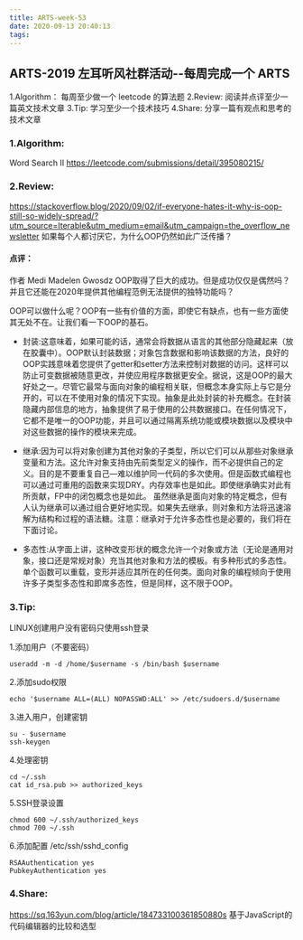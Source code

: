 ```yaml
---
title: ARTS-week-53
date: 2020-09-13 20:40:13
tags:
---
```



## ARTS-2019 左耳听风社群活动--每周完成一个 ARTS
1.Algorithm： 每周至少做一个 leetcode 的算法题
2.Review: 阅读并点评至少一篇英文技术文章
3.Tip: 学习至少一个技术技巧
4.Share: 分享一篇有观点和思考的技术文章

### 1.Algorithm:

Word Search II https://leetcode.com/submissions/detail/395080215/

### 2.Review:

https://stackoverflow.blog/2020/09/02/if-everyone-hates-it-why-is-oop-still-so-widely-spread/?utm_source=Iterable&utm_medium=email&utm_campaign=the_overflow_newsletter
如果每个人都讨厌它，为什么OOP仍然如此广泛传播？

#### 点评：

作者 Medi Madelen Gwosdz OOP取得了巨大的成功。但是成功仅仅是偶然吗？并且它还能在2020年提供其他编程范例无法提供的独特功能吗？

OOP可以做什么呢？OOP有一些有价值的方面，即使它有缺点，也有一些方面使其无处不在。让我们看一下OOP的基石。

- 封装:这意味着，如果可能的话，通常会将数据从语言的其他部分隐藏起来（放在胶囊中）。OOP默认封装数据；对象包含数据和影响该数据的方法，良好的OOP实践意味着您提供了getter和setter方法来控制对数据的访问。这样可以防止可变数据被随意更改，并使应用程序数据更安全。据说，这是OOP的最大好处之一。尽管它最常与面向对象的编程相关联，但概念本身实际上与它是分开的，可以在不使用对象的情况下实现。抽象是此处封装的补充概念。在封装隐藏内部信息的地方，抽象提供了易于使用的公共数据接口。在任何情况下，它都不是唯一的OOP功能，并且可以通过隔离系统功能或模块数据以及模块中对这些数据的操作的模块来完成。

- 继承:因为可以将对象创建为其他对象的子类型，所以它们可以从那些对象继承变量和方法。这允许对象支持由先前类型定义的操作，而不必提供自己的定义。目的是不要重复自己—难以维护同一代码的多次使用。但是函数式编程也可以通过可重用的函数来实现DRY。内存效率也是如此。即使继承确实对此有所贡献，FP中的闭包概念也是如此。 虽然继承是面向对象的特定概念，但有人认为继承可以通过组合更好地实现。如果失去继承，则对象和方法将迅速溶解为结构和过程的语法糖。注意：继承对于允许多态性也是必要的，我们将在下面讨论。

- 多态性:从字面上讲，这种改变形状的概念允许一个对象或方法（无论是通用对象，接口还是常规对象）充当其他对象和方法的模板。有多种形式的多态性。单个函数可以重载，变形并适应其所在的任何类。面向对象的编程倾向于使用许多子类型多态性和即席多态性，但是同样，这不限于OOP。 


### 3.Tip:

LINUX创建用户没有密码只使用ssh登录

1.添加用户（不要密码）

```shell
useradd -m -d /home/$username -s /bin/bash $username
```

2.添加sudo权限

```shell
echo '$username ALL=(ALL) NOPASSWD:ALL' >> /etc/sudoers.d/$username
```

3.进入用户，创建密钥

```shell
su - $username
ssh-keygen
```

4.处理密钥

```shell
cd ~/.ssh
cat id_rsa.pub >> authorized_keys
```

5.SSH登录设置

```shell
chmod 600 ~/.ssh/authorized_keys
chmod 700 ~/.ssh
```

6.添加配置 /etc/ssh/sshd_config

```shell
RSAAuthentication yes
PubkeyAuthentication yes
```

### 4.Share:

https://sq.163yun.com/blog/article/184733100361850880s
基于JavaScript的代码编辑器的比较和选型